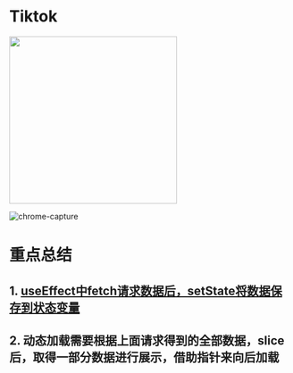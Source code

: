 # Tiktok

<img width="300" src="https://user-images.githubusercontent.com/26485327/82748053-df6abd80-9dd9-11ea-8c24-0d5cb8c1918f.png">

![chrome-capture](https://user-images.githubusercontent.com/26485327/82748127-7d5e8800-9dda-11ea-839f-dcf1057b2548.gif)


# 重点总结

## 1. [useEffect中fetch请求数据后，setState将数据保存到状态变量](https://github.com/davidkorea/30days_frontend/blob/master/00_Tips/useEffect中fetch请求数据后，setState将数据保存到状态变量.md)

## 2. 动态加载需要根据上面请求得到的全部数据，slice后，取得一部分数据进行展示，借助指针来向后加载
